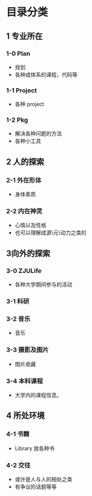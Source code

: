 # 目录分类

## 1 专业所在

### 1-0 Plan

- 规划  
- 各种成体系的课程，代码等

### 1-1 Project

- 各种 project  

### 1-2 Pkg

- 解决各种问题的方法
- 各种小工具

## 2 人的探索

### 2-1 外在形体

- 身体素质

### 2-2 内在神灵

- 心情以及性格
- 也可以理解成源\\元\\动力之类的

## 3向外的探索

### 3-0 ZJULife

- 各种大学期间参与的活动

### 3-1 科研

### 3-2 音乐

- 音乐

### 3-3 摄影及图片

- 图片收藏

### 3-4 本科课程

- 大学内的课程信息。

## 4 所处环境

### 4-1 书籍

- Library 放各种书

### 4-2 交往

- 或许是人与人的相处之类
- 有争议的话题等等
